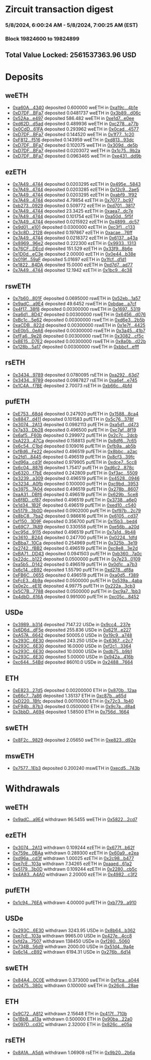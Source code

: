 # Zircuit transaction digest
### 5/8/2024, 6:00:24 AM - 5/8/2024, 7:00:25 AM (EST)
### Block 19824600 to 19824899

## Total Value Locked: 2561537363.96 USD

# Deposits
## weETH
- [0xa60A...4340](https://etherscan.io/address/0xa60A19fAFdc5167De931f807c147CDa5eD6d4340) deposited 0.600000 weETH in [0xa19c...4b1e](https://etherscan.io/tx/0xa60A19fAFdc5167De931f807c147CDa5eD6d4340)
- [0xD7DF...BFa7](https://etherscan.io/address/0xD7DF7E085214743530afF339aFC420c7c720BFa7) deposited 0.0481737 weETH in [0x3b89...d06c](https://etherscan.io/tx/0xD7DF7E085214743530afF339aFC420c7c720BFa7)
- [0x52Aa...e497](https://etherscan.io/address/0x52Aa899454998Be5b000Ad077a46Bbe360F4e497) deposited 586.482 weETH in [0xe1d7...e0ee](https://etherscan.io/tx/0x52Aa899454998Be5b000Ad077a46Bbe360F4e497)
- [0xd62D...d5ad](https://etherscan.io/address/0xd62D8E077cc06b67C48465223169f4E8C37Fd5ad) deposited 0.489936 weETH in [0xc278...a77b](https://etherscan.io/tx/0xd62D8E077cc06b67C48465223169f4E8C37Fd5ad)
- [0x0CdD...61FA](https://etherscan.io/address/0x0CdDA1339fe569f6541CF012539EDb219ab661FA) deposited 0.293962 weETH in [0x0cad...4577](https://etherscan.io/tx/0x0CdDA1339fe569f6541CF012539EDb219ab661FA)
- [0xD7DF...BFa7](https://etherscan.io/address/0xD7DF7E085214743530afF339aFC420c7c720BFa7) deposited 0.144520 weETH in [0x1f77...1c20](https://etherscan.io/tx/0xD7DF7E085214743530afF339aFC420c7c720BFa7)
- [0xF812...f516](https://etherscan.io/address/0xF812324E0d66D24ceB70f4Dc7A84da68E434f516) deposited 0.143959 weETH in [0xd813...93dc](https://etherscan.io/tx/0xF812324E0d66D24ceB70f4Dc7A84da68E434f516)
- [0xD7DF...BFa7](https://etherscan.io/address/0xD7DF7E085214743530afF339aFC420c7c720BFa7) deposited 0.102075 weETH in [0x309d...de5b](https://etherscan.io/tx/0xD7DF7E085214743530afF339aFC420c7c720BFa7)
- [0xD7DF...BFa7](https://etherscan.io/address/0xD7DF7E085214743530afF339aFC420c7c720BFa7) deposited 0.0203072 weETH in [0x1c75...9b2a](https://etherscan.io/tx/0xD7DF7E085214743530afF339aFC420c7c720BFa7)
- [0xD7DF...BFa7](https://etherscan.io/address/0xD7DF7E085214743530afF339aFC420c7c720BFa7) deposited 0.0963465 weETH in [0xe431...dd9b](https://etherscan.io/tx/0xD7DF7E085214743530afF339aFC420c7c720BFa7)
## ezETH
- [0x7A49...4744](https://etherscan.io/address/0x7A493Be5c2ce014cD049Bf178a1ac0Db1B434744) deposited 0.0203295 ezETH in [0x495e...5843](https://etherscan.io/tx/0x7A493Be5c2ce014cD049Bf178a1ac0Db1B434744)
- [0x7A49...4744](https://etherscan.io/address/0x7A493Be5c2ce014cD049Bf178a1ac0Db1B434744) deposited 0.0203285 ezETH in [0x12c9...2ae5](https://etherscan.io/tx/0x7A493Be5c2ce014cD049Bf178a1ac0Db1B434744)
- [0x7A49...4744](https://etherscan.io/address/0x7A493Be5c2ce014cD049Bf178a1ac0Db1B434744) deposited 0.0203295 ezETH in [0xabf9...1f92](https://etherscan.io/tx/0x7A493Be5c2ce014cD049Bf178a1ac0Db1B434744)
- [0x7A49...4744](https://etherscan.io/address/0x7A493Be5c2ce014cD049Bf178a1ac0Db1B434744) deposited 4.79854 ezETH in [0x7077...bc97](https://etherscan.io/tx/0x7A493Be5c2ce014cD049Bf178a1ac0Db1B434744)
- [0xb273...0929](https://etherscan.io/address/0xb2739409dA80E233a007DE44660F42d658E30929) deposited 0.509772 ezETH in [0xd701...3817](https://etherscan.io/tx/0xb2739409dA80E233a007DE44660F42d658E30929)
- [0x7A49...4744](https://etherscan.io/address/0x7A493Be5c2ce014cD049Bf178a1ac0Db1B434744) deposited 23.3425 ezETH in [0xaea7...dc7e](https://etherscan.io/tx/0x7A493Be5c2ce014cD049Bf178a1ac0Db1B434744)
- [0x7A49...4744](https://etherscan.io/address/0x7A493Be5c2ce014cD049Bf178a1ac0Db1B434744) deposited 0.101754 ezETH in [0xa50d...5f5f](https://etherscan.io/tx/0x7A493Be5c2ce014cD049Bf178a1ac0Db1B434744)
- [0x7A49...4744](https://etherscan.io/address/0x7A493Be5c2ce014cD049Bf178a1ac0Db1B434744) deposited 0.0215922 ezETH in [0x4899...dc57](https://etherscan.io/tx/0x7A493Be5c2ce014cD049Bf178a1ac0Db1B434744)
- [0x9d01...e101](https://etherscan.io/address/0x9d01c898795139088C2daf6b17F622fE2199e101) deposited 0.0300000 ezETH in [0xc3f1...c133](https://etherscan.io/tx/0x9d01c898795139088C2daf6b17F622fE2199e101)
- [0x3c8D...2128](https://etherscan.io/address/0x3c8DfD782315BF93d1E78c1dDe6b80CFB9362128) deposited 0.197867 ezETH in [0xacae...76ff](https://etherscan.io/tx/0x3c8DfD782315BF93d1E78c1dDe6b80CFB9362128)
- [0x7A49...4744](https://etherscan.io/address/0x7A493Be5c2ce014cD049Bf178a1ac0Db1B434744) deposited 0.0218372 ezETH in [0x6137...a43a](https://etherscan.io/tx/0x7A493Be5c2ce014cD049Bf178a1ac0Db1B434744)
- [0x8969...96e2](https://etherscan.io/address/0x896930E77cdF937b26aD5fA0f8E5957616F496e2) deposited 0.222300 ezETH in [0x9933...1313](https://etherscan.io/tx/0x896930E77cdF937b26aD5fA0f8E5957616F496e2)
- [0x76CF...DEcd](https://etherscan.io/address/0x76CF804cA5c2b1DA2F657CfFAD3549e0ca90DEcd) deposited 151.529 ezETH in [0x33f9...8b6e](https://etherscan.io/tx/0x76CF804cA5c2b1DA2F657CfFAD3549e0ca90DEcd)
- [0x1D0d...eC3e](https://etherscan.io/address/0x1D0da4377769C0eC5D0a04A8ce0e68e935E0eC3e) deposited 2.00000 ezETH in [0x0e44...b38e](https://etherscan.io/tx/0x1D0da4377769C0eC5D0a04A8ce0e68e935E0eC3e)
- [0x019f...59aF](https://etherscan.io/address/0x019fa07E4B41990106d9016a3538641E861f59aF) deposited 5.01697 ezETH in [0x1fcf...d1d1](https://etherscan.io/tx/0x019fa07E4B41990106d9016a3538641E861f59aF)
- [0x1822...84DA](https://etherscan.io/address/0x1822fC449ecF42C5135cc0a1C0A21458237E84DA) deposited 15.0000 ezETH in [0xd7d7...ad77](https://etherscan.io/tx/0x1822fC449ecF42C5135cc0a1C0A21458237E84DA)
- [0x7A49...4744](https://etherscan.io/address/0x7A493Be5c2ce014cD049Bf178a1ac0Db1B434744) deposited 12.1942 ezETH in [0x1bc9...4c38](https://etherscan.io/tx/0x7A493Be5c2ce014cD049Bf178a1ac0Db1B434744)
## rswETH
- [0x7b60...801F](https://etherscan.io/address/0x7b60d3298CA9a794182F5b17801F8C2e8093801F) deposited 0.0695000 rswETH in [0x52eb...1a57](https://etherscan.io/tx/0x7b60d3298CA9a794182F5b17801F8C2e8093801F)
- [0x9adC...a9E4](https://etherscan.io/address/0x9adC989fCb575D9a971B282612e77C56129ba9E4) deposited 49.6452 rswETH in [0xbdae...a7cf](https://etherscan.io/tx/0x9adC989fCb575D9a971B282612e77C56129ba9E4)
- [0x4f17...38f8](https://etherscan.io/address/0x4f17A3cD4cfe2625b2E69f4388207A8e51f438f8) deposited 0.00300000 rswETH in [0x1697...5319](https://etherscan.io/tx/0x4f17A3cD4cfe2625b2E69f4388207A8e51f438f8)
- [0xa6d1...8D47](https://etherscan.io/address/0xa6d10D9Ac28A6Ba90aF17A67Fe8e46Fbc8088D47) deposited 0.00300000 rswETH in [0x6456...d076](https://etherscan.io/tx/0xa6d10D9Ac28A6Ba90aF17A67Fe8e46Fbc8088D47)
- [0xBc1c...5e62](https://etherscan.io/address/0xBc1c87763922C6ea73d4663B283BC397c5D95e62) deposited 0.00300000 rswETH in [0xd6e3...2b5b](https://etherscan.io/tx/0xBc1c87763922C6ea73d4663B283BC397c5D95e62)
- [0xaCDB...822d](https://etherscan.io/address/0xaCDBC6101a71a42356d4DdAF097361C2393F822d) deposited 0.00300000 rswETH in [0x1e7f...4425](https://etherscan.io/tx/0xaCDBC6101a71a42356d4DdAF097361C2393F822d)
- [0xE0b5...0eA6](https://etherscan.io/address/0xE0b530316eE80De0A5dBdC7B782f0A9BA6140eA6) deposited 0.00300000 rswETH in [0x3a45...41b7](https://etherscan.io/tx/0xE0b530316eE80De0A5dBdC7B782f0A9BA6140eA6)
- [0xfFa6...9e28](https://etherscan.io/address/0xfFa647cD1688D3bE3EE5a5482763D356434e9e28) deposited 0.00300000 rswETH in [0x3082...cf5c](https://etherscan.io/tx/0xfFa647cD1688D3bE3EE5a5482763D356434e9e28)
- [0xBE15...D7E2](https://etherscan.io/address/0xBE157eE1558B962b41EF25A4703d9d1F1F7fD7E2) deposited 0.00300000 rswETH in [0x8a0b...d22b](https://etherscan.io/tx/0xBE157eE1558B962b41EF25A4703d9d1F1F7fD7E2)
- [0x128b...5a17](https://etherscan.io/address/0x128bF3AA346a8126dAcbaC1f9Ea01f1Bf1AF5a17) deposited 0.00300000 rswETH in [0xbbcf...efff](https://etherscan.io/tx/0x128bF3AA346a8126dAcbaC1f9Ea01f1Bf1AF5a17)
## rsETH
- [0x3434...9789](https://etherscan.io/address/0x34349c5569e7B846c3558961552D2202760A9789) deposited 0.0780095 rsETH in [0xa292...63d7](https://etherscan.io/tx/0x34349c5569e7B846c3558961552D2202760A9789)
- [0x3434...9789](https://etherscan.io/address/0x34349c5569e7B846c3558961552D2202760A9789) deposited 0.0987827 rsETH in [0xa6ef...e745](https://etherscan.io/tx/0x34349c5569e7B846c3558961552D2202760A9789)
- [0x1C4A...f7BE](https://etherscan.io/address/0x1C4A50f3E9Bfeb268448D19d0D3fe6d58CB0f7BE) deposited 2.70073 rsETH in [0xb66c...4bfd](https://etherscan.io/tx/0x1C4A50f3E9Bfeb268448D19d0D3fe6d58CB0f7BE)
## pufETH
- [0xE753...68d4](https://etherscan.io/address/0xE753547d5f4920B5A1Ba91E32188C2B31B2468d4) deposited 0.247920 pufETH in [0x1588...8ca4](https://etherscan.io/tx/0xE753547d5f4920B5A1Ba91E32188C2B31B2468d4)
- [0x8847...d411](https://etherscan.io/address/0x88476974f5B1F3b2C8FC716F35691e891b3Cd411) deposited 0.101583 pufETH in [0x5c76...378f](https://etherscan.io/tx/0x88476974f5B1F3b2C8FC716F35691e891b3Cd411)
- [0x3074...2A13](https://etherscan.io/address/0x307486198D93f1bEd52eB5105a04133B6c152A13) deposited 0.0982113 pufETH in [0xa5d1...d473](https://etherscan.io/tx/0x307486198D93f1bEd52eB5105a04133B6c152A13)
- [0x7a33...Db28](https://etherscan.io/address/0x7a3303f2B211111515D0Fa895A1E3efEc6FEDb28) deposited 0.496500 pufETH in [0xc7af...8f19](https://etherscan.io/tx/0x7a3303f2B211111515D0Fa895A1E3efEc6FEDb28)
- [0x6af5...F60b](https://etherscan.io/address/0x6af58cED7d0E5162aAe77aA05B7Eb6CB026EF60b) deposited 0.299972 pufETH in [0x2c7c...2dcb](https://etherscan.io/tx/0x6af58cED7d0E5162aAe77aA05B7Eb6CB026EF60b)
- [0xA223...47Ca](https://etherscan.io/address/0xA223C7692d7a80C98A94Ce0F2AC19Dfeb8FD47Ca) deposited 0.158813 pufETH in [0x8df6...7c65](https://etherscan.io/tx/0xA223C7692d7a80C98A94Ce0F2AC19Dfeb8FD47Ca)
- [0x6c54...C1bd](https://etherscan.io/address/0x6c54D8A238512D07f1624Dd931680451BE3FC1bd) deposited 0.109016 pufETH in [0xfb9a...ab5b](https://etherscan.io/tx/0x6c54D8A238512D07f1624Dd931680451BE3FC1bd)
- [0xfBd6...Fe22](https://etherscan.io/address/0xfBd6d8d87091650566Ff1ddBb8ad7749a035Fe22) deposited 0.496519 pufETH in [0x8bbc...a2ac](https://etherscan.io/tx/0xfBd6d8d87091650566Ff1ddBb8ad7749a035Fe22)
- [0x2fd1...8445](https://etherscan.io/address/0x2fd1D6F73BD318fd4cBe49F482Fd6a20cBbd8445) deposited 0.496519 pufETH in [0x8cf3...39fc](https://etherscan.io/tx/0x2fd1D6F73BD318fd4cBe49F482Fd6a20cBbd8445)
- [0xd96a...cd3f](https://etherscan.io/address/0xd96a7f1355e092998121b40C37b37603a3d9cd3f) deposited 0.979905 pufETH in [0xdce7...5cc8](https://etherscan.io/tx/0xd96a7f1355e092998121b40C37b37603a3d9cd3f)
- [0x6c04...8876](https://etherscan.io/address/0x6c0458Aeace8f639C83019aBb2944fdF52B28876) deposited 1.75417 pufETH in [0xd6c2...878c](https://etherscan.io/tx/0x6c0458Aeace8f639C83019aBb2944fdF52B28876)
- [0x6320...f7bE](https://etherscan.io/address/0x63204060472A10BC98e5E242505B3a082406f7bE) deposited 0.242809 pufETH in [0xf3ac...5509](https://etherscan.io/tx/0x63204060472A10BC98e5E242505B3a082406f7bE)
- [0x3239...a309](https://etherscan.io/address/0x32398c12CbC038D1f99bE2878E8F092d743Da309) deposited 0.496519 pufETH in [0x4528...0946](https://etherscan.io/tx/0x32398c12CbC038D1f99bE2878E8F092d743Da309)
- [0x3234...A0fb](https://etherscan.io/address/0x323405baC2725F70A9FCFe02d62c501b06bfA0fb) deposited 0.100000 pufETH in [0xc9bd...3953](https://etherscan.io/tx/0x323405baC2725F70A9FCFe02d62c501b06bfA0fb)
- [0x3975...7A04](https://etherscan.io/address/0x39756c0dCBB9832896683266929875EB168B7A04) deposited 0.496519 pufETH in [0x278b...8607](https://etherscan.io/tx/0x39756c0dCBB9832896683266929875EB168B7A04)
- [0xaA31...DBf6](https://etherscan.io/address/0xaA3176E57753FE35eb0117bD13FF0219430cDBf6) deposited 0.496519 pufETH in [0x629b...5ce8](https://etherscan.io/tx/0xaA3176E57753FE35eb0117bD13FF0219430cDBf6)
- [0x6f8D...cf87](https://etherscan.io/address/0x6f8DE26C686247CD5E7df3844cf44260Ac22cf87) deposited 0.496519 pufETH in [0x3738...a6e0](https://etherscan.io/tx/0x6f8DE26C686247CD5E7df3844cf44260Ac22cf87)
- [0x1d34...1B2F](https://etherscan.io/address/0x1d343D24D1192B4629cA234C4029F684A5851B2F) deposited 0.496519 pufETH in [0xed10...c540](https://etherscan.io/tx/0x1d343D24D1192B4629cA234C4029F684A5851B2F)
- [0x5179...3b0D](https://etherscan.io/address/0x5179DAc9ccA2382e82dC16F457e0f71D892C3b0D) deposited 0.0902000 pufETH in [0xf97b...2c79](https://etherscan.io/tx/0x5179DAc9ccA2382e82dC16F457e0f71D892C3b0D)
- [0x8bC8...7ba2](https://etherscan.io/address/0x8bC8462e2a286C5Ca324db79F0b91aAc3B3E7ba2) deposited 0.986616 pufETH in [0x6105...cd37](https://etherscan.io/tx/0x8bC8462e2a286C5Ca324db79F0b91aAc3B3E7ba2)
- [0xf150...3D9F](https://etherscan.io/address/0xf150D757692BEa5f0D72a0017a3396bbb4aa3D9F) deposited 0.356700 pufETH in [0x15b3...bed4](https://etherscan.io/tx/0xf150D757692BEa5f0D72a0017a3396bbb4aa3D9F)
- [0x69C7...7A89](https://etherscan.io/address/0x69C75b9E50066520706dC72e68f2c5D6d37D7A89) deposited 0.330558 pufETH in [0xe56b...a20d](https://etherscan.io/tx/0x69C75b9E50066520706dC72e68f2c5D6d37D7A89)
- [0xc95d...9115](https://etherscan.io/address/0xc95d6Db13721811E9D07C6b96ccFcC5d86Cf9115) deposited 0.496519 pufETH in [0x7a1d...9b48](https://etherscan.io/tx/0xc95d6Db13721811E9D07C6b96ccFcC5d86Cf9115)
- [0x3610...B244](https://etherscan.io/address/0x3610E42CFf1b61d61184Bf6DfFbc13B7f872B244) deposited 0.247700 pufETH in [0x0224...1dfd](https://etherscan.io/tx/0x3610E42CFf1b61d61184Bf6DfFbc13B7f872B244)
- [0xBba7...10Ca](https://etherscan.io/address/0xBba779592fBF91b6F6613492856d13e9E64c10Ca) deposited 0.254969 pufETH in [0x325b...3e19](https://etherscan.io/tx/0xBba779592fBF91b6F6613492856d13e9E64c10Ca)
- [0x2742...fBB2](https://etherscan.io/address/0x27421C2c3494023d7a6866B048b8BFdBD1F1fBB2) deposited 0.496519 pufETH in [0xc8e8...3e2d](https://etherscan.io/tx/0x27421C2c3494023d7a6866B048b8BFdBD1F1fBB2)
- [0xBA71...DD43](https://etherscan.io/address/0xBA715566ebB933102651465B02e8dBa50B29DD43) deposited 0.0941503 pufETH in [0xb360...7a0c](https://etherscan.io/tx/0xBA715566ebB933102651465B02e8dBa50B29DD43)
- [0x22dc...b122](https://etherscan.io/address/0x22dc002dAb5C096AA9A6120545AF72DCb1D2b122) deposited 0.0500000 pufETH in [0x7e23...0109](https://etherscan.io/tx/0x22dc002dAb5C096AA9A6120545AF72DCb1D2b122)
- [0xa5b5...D142](https://etherscan.io/address/0xa5b5E55b022Bb9B1377f8F34923e272243A7D142) deposited 0.496519 pufETH in [0x0d1c...a7b3](https://etherscan.io/tx/0xa5b5E55b022Bb9B1377f8F34923e272243A7D142)
- [0x6c14...cB92](https://etherscan.io/address/0x6c141B092ABF79aEccA1e36778ee2D349cc1cB92) deposited 1.55790 pufETH in [0xd278...df8a](https://etherscan.io/tx/0x6c141B092ABF79aEccA1e36778ee2D349cc1cB92)
- [0xFB6C...0655](https://etherscan.io/address/0xFB6C171f34A6Db02760f64554eE7cE0e71610655) deposited 0.496519 pufETH in [0xa0d5...f389](https://etherscan.io/tx/0xFB6C171f34A6Db02760f64554eE7cE0e71610655)
- [0xFcE3...4b9a](https://etherscan.io/address/0xFcE34FF32B82B33B1E1dDE1E885B23315D614b9a) deposited 0.0500000 pufETH in [0x539a...4aba](https://etherscan.io/tx/0xFcE34FF32B82B33B1E1dDE1E885B23315D614b9a)
- [0x0e2c...eE1E](https://etherscan.io/address/0x0e2c232CcC29a45BB48ec161C61Db7eE635BeE1E) deposited 4.99775 pufETH in [0x222a...3cb3](https://etherscan.io/tx/0x0e2c232CcC29a45BB48ec161C61Db7eE635BeE1E)
- [0x5C7B...7788](https://etherscan.io/address/0x5C7B17a3ACa00a8c28A3c17e93661a58aDe37788) deposited 0.0500000 pufETH in [0xc9a7...1bb3](https://etherscan.io/tx/0x5C7B17a3ACa00a8c28A3c17e93661a58aDe37788)
- [0x4dbD...616A](https://etherscan.io/address/0x4dbDd3773cc53aFc41d654725d58Ae2d412f616A) deposited 0.991000 pufETH in [0xc05c...8452](https://etherscan.io/tx/0x4dbDd3773cc53aFc41d654725d58Ae2d412f616A)
## USDe
- [0x3989...b314](https://etherscan.io/address/0x398923402c629fA547F1D8952b97BEcc1254b314) deposited 7147.22 USDe in [0x9cc4...237e](https://etherscan.io/tx/0x398923402c629fA547F1D8952b97BEcc1254b314)
- [0x6D6d...dF5e](https://etherscan.io/address/0x6D6d2Fcc5eF5c83F1bb00b5a0f088c773518dF5e) deposited 255.836 USDe in [0x621f...e227](https://etherscan.io/tx/0x6D6d2Fcc5eF5c83F1bb00b5a0f088c773518dF5e)
- [0xA57A...6642](https://etherscan.io/address/0xA57Ab53fE06E3Dacc2bA3619838FD3A137ED6642) deposited 50005.0 USDe in [0x19c9...a748](https://etherscan.io/tx/0xA57Ab53fE06E3Dacc2bA3619838FD3A137ED6642)
- [0x293C...6E30](https://etherscan.io/address/0x293C6937D8D82e05B01335F7B33FBA0c8e256E30) deposited 243.250 USDe in [0x6367...c2c7](https://etherscan.io/tx/0x293C6937D8D82e05B01335F7B33FBA0c8e256E30)
- [0x293C...6E30](https://etherscan.io/address/0x293C6937D8D82e05B01335F7B33FBA0c8e256E30) deposited 16.0000 USDe in [0xf2c1...3364](https://etherscan.io/tx/0x293C6937D8D82e05B01335F7B33FBA0c8e256E30)
- [0x293C...6E30](https://etherscan.io/address/0x293C6937D8D82e05B01335F7B33FBA0c8e256E30) deposited 10.0000 USDe in [0xdb75...b9b1](https://etherscan.io/tx/0x293C6937D8D82e05B01335F7B33FBA0c8e256E30)
- [0x293C...6E30](https://etherscan.io/address/0x293C6937D8D82e05B01335F7B33FBA0c8e256E30) deposited 5.00000 USDe in [0x942a...416b](https://etherscan.io/tx/0x293C6937D8D82e05B01335F7B33FBA0c8e256E30)
- [0xc644...54Bd](https://etherscan.io/address/0xc64487e0e5A83ef366F61a5D9e9584799F7954Bd) deposited 86010.0 USDe in [0x2488...7664](https://etherscan.io/tx/0xc64487e0e5A83ef366F61a5D9e9584799F7954Bd)
## ETH
- [0xE823...27d5](https://etherscan.io/address/0xE8235A130eB6DffBC9DE47b6D4b128B2ec6E27d5) deposited 0.00200000 ETH in [0x870b...12aa](https://etherscan.io/tx/0xE8235A130eB6DffBC9DE47b6D4b128B2ec6E27d5)
- [0x66c7...7a86](https://etherscan.io/address/0x66c7eF4eC17507155DBE64E33b09A25Ce71e7a86) deposited 1.35137 ETH in [0xc87b...a65d](https://etherscan.io/tx/0x66c7eF4eC17507155DBE64E33b09A25Ce71e7a86)
- [0xD220...1Bfc](https://etherscan.io/address/0xD2200879893d000C250E51BBccea8b3Ed5eb1Bfc) deposited 0.00110000 ETH in [0x72c3...1b40](https://etherscan.io/tx/0xD2200879893d000C250E51BBccea8b3Ed5eb1Bfc)
- [0xF94b...87b3](https://etherscan.io/address/0xF94b62a188Ea9a1267427dE25C2cC2aAC9eF87b3) deposited 0.0500000 ETH in [0x9c7a...d8a4](https://etherscan.io/tx/0xF94b62a188Ea9a1267427dE25C2cC2aAC9eF87b3)
- [0x3bbD...A694](https://etherscan.io/address/0x3bbDFEc8A3788d1A7c22545835Ab9Aa32106A694) deposited 1.58500 ETH in [0x756d...1664](https://etherscan.io/tx/0x3bbDFEc8A3788d1A7c22545835Ab9Aa32106A694)
## swETH
- [0x8F2c...9829](https://etherscan.io/address/0x8F2c951926C62fE0E5382c3d5f79aFc81C559829) deposited 2.05650 swETH in [0xe823...d92e](https://etherscan.io/tx/0x8F2c951926C62fE0E5382c3d5f79aFc81C559829)
## mswETH
- [0x7577...1Eb3](https://etherscan.io/address/0x7577E98a15DC58A762C23AF3fB1f0508f0f81Eb3) deposited 0.200240 mswETH in [0xecd5...743b](https://etherscan.io/tx/0x7577E98a15DC58A762C23AF3fB1f0508f0f81Eb3)
# Withdrawals
## weETH
- [0x9adC...a9E4](https://etherscan.io/address/0x9adC989fCb575D9a971B282612e77C56129ba9E4) withdrawn 96.5455 weETH in [0x5822...2cd7](https://etherscan.io/tx/0x9adC989fCb575D9a971B282612e77C56129ba9E4)
## ezETH
- [0x3074...2A13](https://etherscan.io/address/0x307486198D93f1bEd52eB5105a04133B6c152A13) withdrawn 0.109244 ezETH in [0x677f...b62f](https://etherscan.io/tx/0x307486198D93f1bEd52eB5105a04133B6c152A13)
- [0x759e...0BAa](https://etherscan.io/address/0x759eA14920551cCf081Dd508cBa5095E76950BAa) withdrawn 0.289300 ezETH in [0x60a9...e2ea](https://etherscan.io/tx/0x759eA14920551cCf081Dd508cBa5095E76950BAa)
- [0xd96a...cd3f](https://etherscan.io/address/0xd96a7f1355e092998121b40C37b37603a3d9cd3f) withdrawn 1.00025 ezETH in [0x2c98...b477](https://etherscan.io/tx/0xd96a7f1355e092998121b40C37b37603a3d9cd3f)
- [0xe7cE...103a](https://etherscan.io/address/0xe7cEae440C687d75425e2f5FF17e9259f051103a) withdrawn 7.34265 ezETH in [0xaaed...61a2](https://etherscan.io/tx/0xe7cEae440C687d75425e2f5FF17e9259f051103a)
- [0x5179...3b0D](https://etherscan.io/address/0x5179DAc9ccA2382e82dC16F457e0f71D892C3b0D) withdrawn 0.109244 ezETH in [0x2280...cb5c](https://etherscan.io/tx/0x5179DAc9ccA2382e82dC16F457e0f71D892C3b0D)
- [0x4A83...A4A0](https://etherscan.io/address/0x4A83459CFD69Da95Aa4346df297C3d1e167AA4A0) withdrawn 2.20000 ezETH in [0x4982...c3f2](https://etherscan.io/tx/0x4A83459CFD69Da95Aa4346df297C3d1e167AA4A0)
## pufETH
- [0x1c94...76EA](https://etherscan.io/address/0x1c945De42280d97a966C0d16C91bADA96ba576EA) withdrawn 4.00000 pufETH in [0xb779...a910](https://etherscan.io/tx/0x1c945De42280d97a966C0d16C91bADA96ba576EA)
## USDe
- [0x293C...6E30](https://etherscan.io/address/0x293C6937D8D82e05B01335F7B33FBA0c8e256E30) withdrawn 3243.95 USDe in [0x8b64...b362](https://etherscan.io/tx/0x293C6937D8D82e05B01335F7B33FBA0c8e256E30)
- [0xe7cE...103a](https://etherscan.io/address/0xe7cEae440C687d75425e2f5FF17e9259f051103a) withdrawn 9965.00 USDe in [0x427e...4cc8](https://etherscan.io/tx/0xe7cEae440C687d75425e2f5FF17e9259f051103a)
- [0xfd2a...7507](https://etherscan.io/address/0xfd2a14306a065565f92BeF8cb10879Bf5EfE7507) withdrawn 138450 USDe in [0xf280...5060](https://etherscan.io/tx/0xfd2a14306a065565f92BeF8cb10879Bf5EfE7507)
- [0x734B...56d9](https://etherscan.io/address/0x734B29f3b026073e18eE5d05CbADdbbe1A0556d9) withdrawn 2000.00 USDe in [0x51d4...9a4e](https://etherscan.io/tx/0x734B29f3b026073e18eE5d05CbADdbbe1A0556d9)
- [0x6c14...cB92](https://etherscan.io/address/0x6c141B092ABF79aEccA1e36778ee2D349cc1cB92) withdrawn 6194.31 USDe in [0x276b...6d14](https://etherscan.io/tx/0x6c141B092ABF79aEccA1e36778ee2D349cc1cB92)
## swETH
- [0x84A4...0C0E](https://etherscan.io/address/0x84A442590f096ccA4207cF39e04F445d9cc80C0E) withdrawn 0.373000 swETH in [0xf1ca...a044](https://etherscan.io/tx/0x84A442590f096ccA4207cF39e04F445d9cc80C0E)
- [0x0475...380c](https://etherscan.io/address/0x0475AD0cbBf409e05779420E1B600fe9d458380c) withdrawn 0.100000 swETH in [0x26c6...28ae](https://etherscan.io/tx/0x0475AD0cbBf409e05779420E1B600fe9d458380c)
## ETH
- [0x9C72...A812](https://etherscan.io/address/0x9C72A346486F1810725D53cA63B362F212fbA812) withdrawn 2.15648 ETH in [0x417f...710b](https://etherscan.io/tx/0x9C72A346486F1810725D53cA63B362F212fbA812)
- [0x1BbB...a13a](https://etherscan.io/address/0x1BbB4EE1371c9c87b834Abdb588A17576422a13a) withdrawn 0.500000 ETH in [0x90ba...22a0](https://etherscan.io/tx/0x1BbB4EE1371c9c87b834Abdb588A17576422a13a)
- [0x097D...cd3C](https://etherscan.io/address/0x097De082006804840492d343B722529C4Ccbcd3C) withdrawn 2.32000 ETH in [0x826c...e05a](https://etherscan.io/tx/0x097De082006804840492d343B722529C4Ccbcd3C)
## rsETH
- [0x8A1A...A5dA](https://etherscan.io/address/0x8A1A3b377983A59aD4961311928cF86e9fa3A5dA) withdrawn 1.06908 rsETH in [0x9b20...2b6a](https://etherscan.io/tx/0x8A1A3b377983A59aD4961311928cF86e9fa3A5dA)
